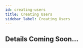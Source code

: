 ```yaml
---
id: creating-users
title: Creating Users
sidebar_label: Creating Users
---
```


## **Details Coming Soon...**
